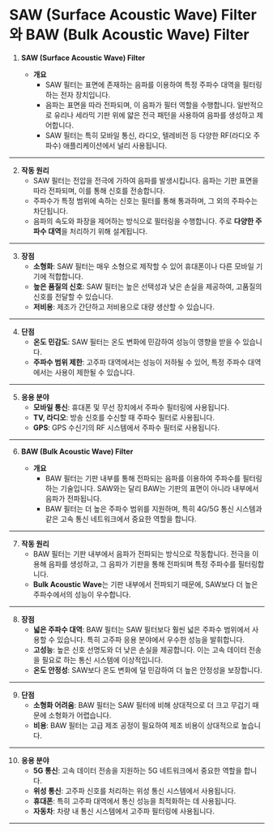 # SAW (Surface Acoustic Wave) Filter와 BAW (Bulk Acoustic Wave) Filter

1. **SAW (Surface Acoustic Wave) Filter**

   - **개요**
     - SAW 필터는 표면에 존재하는 음파를 이용하여 특정 주파수 대역을 필터링하는 전자 장치입니다.
     - 음파는 표면을 따라 전파되며, 이 음파가 필터 역할을 수행합니다. 일반적으로 유리나 세라믹 기판 위에 얇은 전극 패턴을 사용하여 음파를 생성하고 제어합니다.
     - SAW 필터는 특히 모바일 통신, 라디오, 텔레비전 등 다양한 RF(라디오 주파수) 애플리케이션에서 널리 사용됩니다.

---

2. **작동 원리**
   - SAW 필터는 전압을 전극에 가하여 음파를 발생시킵니다. 음파는 기판 표면을 따라 전파되며, 이를 통해 신호를 전송합니다.
   - 주파수가 특정 범위에 속하는 신호는 필터를 통해 통과하며, 그 외의 주파수는 차단됩니다.
   - 음파의 속도와 파장을 제어하는 방식으로 필터링을 수행합니다. 주로 **다양한 주파수 대역**을 처리하기 위해 설계됩니다.

---

3. **장점**
   - **소형화**: SAW 필터는 매우 소형으로 제작할 수 있어 휴대폰이나 다른 모바일 기기에 적합합니다.
   - **높은 품질의 신호**: SAW 필터는 높은 선택성과 낮은 손실을 제공하여, 고품질의 신호를 전달할 수 있습니다.
   - **저비용**: 제조가 간단하고 저비용으로 대량 생산할 수 있습니다.

---

4. **단점**
   - **온도 민감도**: SAW 필터는 온도 변화에 민감하여 성능이 영향을 받을 수 있습니다.
   - **주파수 범위 제한**: 고주파 대역에서는 성능이 저하될 수 있어, 특정 주파수 대역에서는 사용이 제한될 수 있습니다.

---

5. **응용 분야**
   - **모바일 통신**: 휴대폰 및 무선 장치에서 주파수 필터링에 사용됩니다.
   - **TV, 라디오**: 방송 신호를 수신할 때 주파수 필터로 사용됩니다.
   - **GPS**: GPS 수신기의 RF 시스템에서 주파수 필터로 사용됩니다.

---

6. **BAW (Bulk Acoustic Wave) Filter**

   - **개요**
     - BAW 필터는 기판 내부를 통해 전파되는 음파를 이용하여 주파수를 필터링하는 기술입니다. SAW와는 달리 BAW는 기판의 표면이 아니라 내부에서 음파가 전파됩니다.
     - BAW 필터는 더 높은 주파수 범위를 지원하며, 특히 4G/5G 통신 시스템과 같은 고속 통신 네트워크에서 중요한 역할을 합니다.

---

7. **작동 원리**
   - BAW 필터는 기판 내부에서 음파가 전파되는 방식으로 작동합니다. 전극을 이용해 음파를 생성하고, 그 음파가 기판을 통해 전파되며 특정 주파수를 필터링합니다.
   - **Bulk Acoustic Wave**는 기판 내부에서 전파되기 때문에, SAW보다 더 높은 주파수에서의 성능이 우수합니다.

---

8. **장점**
   - **넓은 주파수 대역**: BAW 필터는 SAW 필터보다 훨씬 넓은 주파수 범위에서 사용할 수 있습니다. 특히 고주파 응용 분야에서 우수한 성능을 발휘합니다.
   - **고성능**: 높은 신호 선명도와 더 낮은 손실을 제공합니다. 이는 고속 데이터 전송을 필요로 하는 통신 시스템에 이상적입니다.
   - **온도 안정성**: SAW보다 온도 변화에 덜 민감하여 더 높은 안정성을 보장합니다.

---

9. **단점**
   - **소형화 어려움**: BAW 필터는 SAW 필터에 비해 상대적으로 더 크고 무겁기 때문에 소형화가 어렵습니다.
   - **비용**: BAW 필터는 고급 제조 공정이 필요하여 제조 비용이 상대적으로 높습니다.

---

10. **응용 분야**
    - **5G 통신**: 고속 데이터 전송을 지원하는 5G 네트워크에서 중요한 역할을 합니다.
    - **위성 통신**: 고주파 신호를 처리하는 위성 통신 시스템에서 사용됩니다.
    - **휴대폰**: 특히 고주파 대역에서 통신 성능을 최적화하는 데 사용됩니다.
    - **자동차**: 차량 내 통신 시스템에서 고주파 필터링에 사용됩니다.

---
